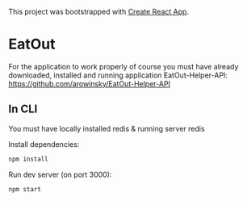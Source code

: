 This project was bootstrapped with [Create React App](https://github.com/facebook/create-react-app).

# EatOut
For the application to work properly of course you must have already downloaded, installed and running 
application EatOut-Helper-API:
https://github.com/arowinsky/EatOut-Helper-API

## In CLI

You must have locally installed redis & running server redis

Install dependencies:
```bash
npm install
```
Run dev server (on port 3000):
```bash
npm start
```
